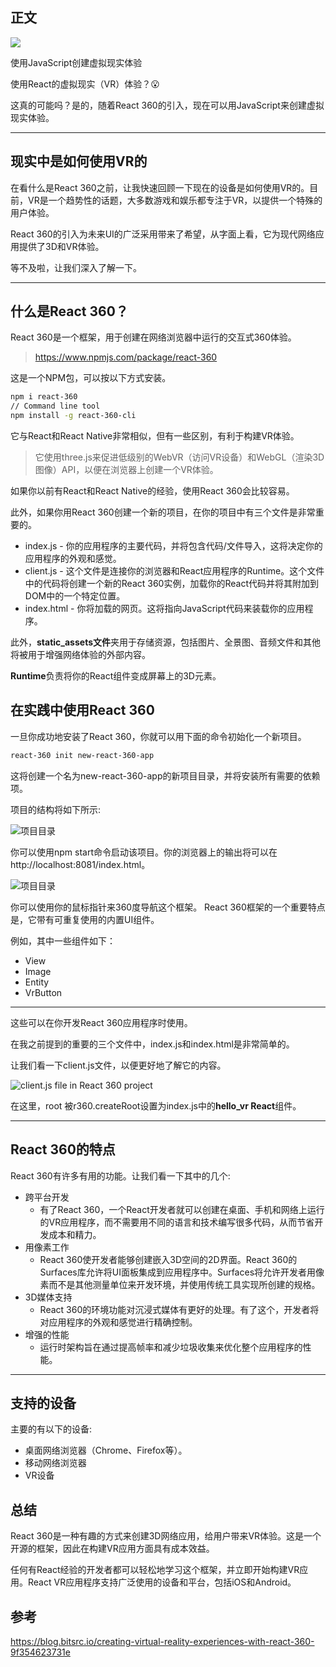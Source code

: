 ## 正文

![](../../../Blog/images/外文/使用JavaScript创建虚拟现实体验/1.jpeg)



使用JavaScript创建虚拟现实体验

使用React的虚拟现实（VR）体验？😮

这真的可能吗？是的，随着React 360的引入，现在可以用JavaScript来创建虚拟现实体验。



----



## 现实中是如何使用VR的

在看什么是React 360之前，让我快速回顾一下现在的设备是如何使用VR的。目前，VR是一个趋势性的话题，大多数游戏和娱乐都专注于VR，以提供一个特殊的用户体验。



React 360的引入为未来UI的广泛采用带来了希望，从字面上看，它为现代网络应用提供了3D和VR体验。

等不及啦，让我们深入了解一下。

-----



## 什么是React 360？

React 360是一个框架，用于创建在网络浏览器中运行的交互式360体验。

> https://www.npmjs.com/package/react-360

这是一个NPM包，可以按以下方式安装。

```bash
npm i react-360
// Command line tool
npm install -g react-360-cli
```

它与React和React Native非常相似，但有一些区别，有利于构建VR体验。

> 它使用three.js来促进低级别的WebVR（访问VR设备）和WebGL（渲染3D图像）API，以便在浏览器上创建一个VR体验。



如果你以前有React和React Native的经验，使用React 360会比较容易。

此外，如果你用React 360创建一个新的项目，在你的项目中有三个文件是非常重要的。

- index.js - 你的应用程序的主要代码，并将包含代码/文件导入，这将决定你的应用程序的外观和感觉。
- client.js - 这个文件是连接你的浏览器和React应用程序的Runtime。这个文件中的代码将创建一个新的React 360实例，加载你的React代码并将其附加到DOM中的一个特定位置。
- index.html - 你将加载的网页。这将指向JavaScript代码来装载你的应用程序。



此外，**static_assets文件**夹用于存储资源，包括图片、全景图、音频文件和其他将被用于增强网络体验的外部内容。

**Runtime**负责将你的React组件变成屏幕上的3D元素。



## 在实践中使用React 360

一旦你成功地安装了React 360，你就可以用下面的命令初始化一个新项目。

```bash
react-360 init new-react-360-app
```

这将创建一个名为new-react-360-app的新项目目录，并将安装所有需要的依赖项。

项目的结构将如下所示:

![项目目录](../../../Blog/images/外文/使用JavaScript创建虚拟现实体验/2.png)



你可以使用npm start命令启动该项目。你的浏览器上的输出将可以在http://localhost:8081/index.html。

![项目目录](../../../Blog/images/外文/使用JavaScript创建虚拟现实体验/3.png)



你可以使用你的鼠标指针来360度导航这个框架。
React 360框架的一个重要特点是，它带有可重复使用的内置UI组件。

例如，其中一些组件如下：

- View
- Image
- Entity
- VrButton

------



这些可以在你开发React 360应用程序时使用。

在我之前提到的重要的三个文件中，index.js和index.html是非常简单的。

让我们看一下client.js文件，以便更好地了解它的内容。

![client.js file in React 360 project](../../../Blog/images/外文/使用JavaScript创建虚拟现实体验/4.png)



在这里，root 被r360.createRoot设置为index.js中的**hello_vr React**组件。

----



## React 360的特点

React 360有许多有用的功能。让我们看一下其中的几个:

- 跨平台开发
  - 有了React 360，一个React开发者就可以创建在桌面、手机和网络上运行的VR应用程序，而不需要用不同的语言和技术编写很多代码，从而节省开发成本和精力。
- 用像素工作
  - React 360使开发者能够创建嵌入3D空间的2D界面。React 360的Surfaces库允许将UI面板集成到应用程序中。Surfaces将允许开发者用像素而不是其他测量单位来开发环境，并使用传统工具实现所创建的规格。
- 3D媒体支持
  - React 360的环境功能对沉浸式媒体有更好的处理。有了这个，开发者将对应用程序的外观和感觉进行精确控制。
- 增强的性能
  - 运行时架构旨在通过提高帧率和减少垃圾收集来优化整个应用程序的性能。



----



## 支持的设备

主要的有以下的设备:

- 桌面网络浏览器（Chrome、Firefox等）。
- 移动网络浏览器
- VR设备



## 总结

React 360是一种有趣的方式来创建3D网络应用，给用户带来VR体验。这是一个开源的框架，因此在构建VR应用方面具有成本效益。



任何有React经验的开发者都可以轻松地学习这个框架，并立即开始构建VR应用。React VR应用程序支持广泛使用的设备和平台，包括iOS和Android。





## 参考

https://blog.bitsrc.io/creating-virtual-reality-experiences-with-react-360-9f354623731e
